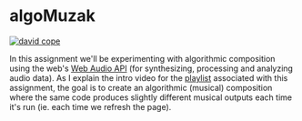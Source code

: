  # algoMuzak



[![david cope](http://50years.ucsc.edu/css/assets/images/posts/fourth-decade/1995-david-cope.jpg)](https://www.youtube.com/playlist?list=PLoQrXDiSBWYGQ167CWWvw0AoH-gSVnclm)

In this assignment we'll be experimenting with algorithmic composition using the web's [Web Audio API](https://netart.rocks/notes/web-audio/) (for synthesizing, processing and analyzing audio data). As I explain the intro video for the [playlist](https://www.youtube.com/playlist?list=PLoQrXDiSBWYGQ167CWWvw0AoH-gSVnclm) associated with this assignment, the goal is to create an algorithmic (musical) composition where the same code produces slightly different musical outputs each time it's run (ie. each time we refresh the page).

